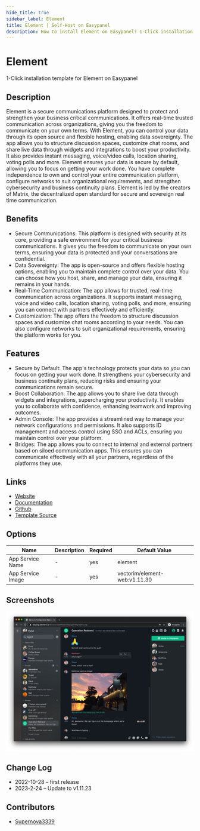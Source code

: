 ```yaml
---
hide_title: true
sidebar_label: Element
title: Element | Self-Host on Easypanel
description: How to install Element on Easypanel? 1-Click installation template for Element on Easypanel
---
```


<!-- generated -->

# Element

1-Click installation template for Element on Easypanel

## Description

Element is a secure communications platform designed to protect and strengthen your business critical communications. It offers real-time trusted communication across organizations, giving you the freedom to communicate on your own terms. With Element, you can control your data through its open source and flexible hosting, enabling data sovereignty. The app allows you to structure discussion spaces, customize chat rooms, and share live data through widgets and integrations to boost your productivity. It also provides instant messaging, voice/video calls, location sharing, voting polls and more. Element ensures your data is secure by default, allowing you to focus on getting your work done. You have complete independence to own and control your entire communication platform, configure networks to suit organizational requirements, and strengthen cybersecurity and business continuity plans. Element is led by the creators of Matrix, the decentralized open standard for secure and sovereign real time communication.

## Benefits

- Secure Communications: This platform is designed with security at its core, providing a safe environment for your critical business communications. It gives you the freedom to communicate on your own terms, ensuring your data is protected and your conversations are confidential.
- Data Sovereignty: The app is open-source and offers flexible hosting options, enabling you to maintain complete control over your data. You can choose how you host, share, and manage your data, ensuring it remains in your hands.
- Real-Time Communication: The app allows for trusted, real-time communication across organizations. It supports instant messaging, voice and video calls, location sharing, voting polls, and more, ensuring you can connect with partners effectively and efficiently.
- Customization: The app offers the freedom to structure discussion spaces and customize chat rooms according to your needs. You can also configure networks to suit organizational requirements, ensuring the platform works for you.

## Features

- Secure by Default: The app's technology protects your data so you can focus on getting your work done. It strengthens your cybersecurity and business continuity plans, reducing risks and ensuring your communications remain secure.
- Boost Collaboration: The app allows you to share live data through widgets and integrations, supercharging your productivity. It enables you to collaborate with confidence, enhancing teamwork and improving outcomes.
- Admin Console: The app provides a streamlined way to manage your network configurations and permissions. It also supports ID management and access control using SSO and ACLs, ensuring you maintain control over your platform.
- Bridges: The app allows you to connect to internal and external partners based on siloed communication apps. This ensures you can communicate effectively with all your partners, regardless of the platforms they use.

## Links

- [Website](https://element.io/)
- [Documentation](https://github.com/vector-im/element-web/wiki)
- [Github](https://github.com/vector-im/element-web)
- [Template Source](https://github.com/easypanel-io/templates/tree/main/templates/element)

## Options

Name | Description | Required | Default Value
-|-|-|-
App Service Name | - | yes | element
App Service Image | - | yes | vectorim/element-web:v1.11.30

## Screenshots

![Element Screenshot](./assets/screenshot.png)

## Change Log

- 2022-10-28 – first release
- 2023-2-24 – Update to v1.11.23

## Contributors

- [Supernova3339](https://github.com/Supernova3339)
